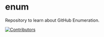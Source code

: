 # enum
Repository to learn about GitHub Enumeration.






























































[![Contributors](https://img.shields.io/badge/Contributors-3-brightgreen)](https://github.com/EurydiceCorp/enum/graphs/contributors)
